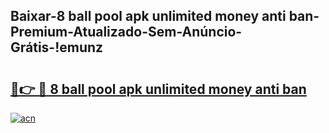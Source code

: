 
## Baixar-8 ball pool apk unlimited money anti ban-Premium-Atualizado-Sem-Anúncio-Grátis-!emunz

# <h2><a href="https://andorid.site?title=8_ball_pool_apk_unlimited_money_anti_ban&ref=27">🔗👉 🔴 8 ball pool apk unlimited money anti ban</a></h2>

[![acn](https://github.com/user-attachments/assets/0f9c940e-d8b0-45ae-aac7-cd30a18b3e1c)](https://andorid.site?title=8_ball_pool_apk_unlimited_money_anti_ban&ref=27)

